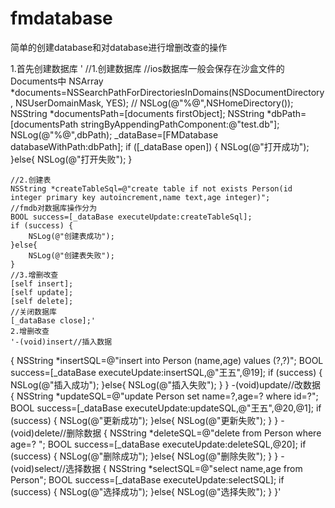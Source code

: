 # fmdatabase
简单的创建database和对database进行增删改查的操作

1.首先创建数据库
'
    //1.创建数据库
    //ios数据库一般会保存在沙盒文件的Documents中
    NSArray *documents=NSSearchPathForDirectoriesInDomains(NSDocumentDirectory, NSUserDomainMask, YES);
    //    NSLog(@"%@",NSHomeDirectory());
    NSString *documentsPath=[documents firstObject];
    NSString *dbPath=[documentsPath stringByAppendingPathComponent:@"test.db"];
    NSLog(@"%@",dbPath);
    _dataBase=[FMDatabase databaseWithPath:dbPath];
    if ([_dataBase open]) {
        NSLog(@"打开成功");
    }else{
        NSLog(@"打开失败");
    }
    
    //2.创建表
    NSString *createTableSql=@"create table if not exists Person(id integer primary key autoincrement,name text,age integer)";
    //fmdb对数据库操作分为
    BOOL success=[_dataBase executeUpdate:createTableSql];
    if (success) {
        NSLog(@"创建表成功");
    }else{
        NSLog(@"创建表失败");
    }
    //3.增删改查
    [self insert];
    [self update];
    [self delete];
    //关闭数据库
    [_dataBase close];'
    2.增删改查
    '-(void)insert//插入数据
{
    NSString *insertSQL=@"insert into Person (name,age) values (?,?)";
    BOOL success=[_dataBase executeUpdate:insertSQL,@"王五",@19];
    if (success) {
        NSLog(@"插入成功");
    }else{
        NSLog(@"插入失败");
    }
}
-(void)update//改数据
{
    NSString *updateSQL=@"update Person set name=?,age=? where id=?";
    BOOL success=[_dataBase executeUpdate:updateSQL,@"王五",@20,@1];
    if (success) {
        NSLog(@"更新成功");
    }else{
        NSLog(@"更新失败");
    }
}
-(void)delete//删除数据
{
    NSString *deleteSQL=@"delete from Person where age=? ";
    BOOL success=[_dataBase executeUpdate:deleteSQL,@20];
    if (success) {
        NSLog(@"删除成功");
    }else{
        NSLog(@"删除失败");
    }
}
-(void)select//选择数据
{
    NSString *selectSQL=@"select name,age from Person";
    BOOL success=[_dataBase executeUpdate:selectSQL];
    if (success) {
        NSLog(@"选择成功");
    }else{
        NSLog(@"选择失败");
    }
}'
